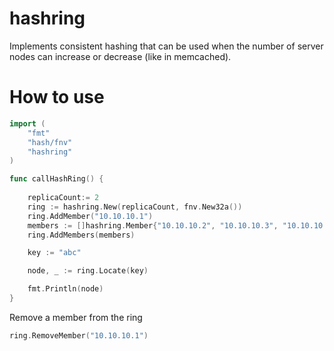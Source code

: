 # hashring

Implements consistent hashing that can be used when the number of server nodes can increase or decrease (like in memcached).

# How to use

```go
import (
	"fmt"
	"hash/fnv"
	"hashring"
)

func callHashRing() {
	
	replicaCount:= 2
	ring := hashring.New(replicaCount, fnv.New32a())
	ring.AddMember("10.10.10.1")
	members := []hashring.Member{"10.10.10.2", "10.10.10.3", "10.10.10.4"}
	ring.AddMembers(members)

	key := "abc"

	node, _ := ring.Locate(key)

	fmt.Println(node)
}

```

Remove a member from the ring

```go
ring.RemoveMember("10.10.10.1")
```